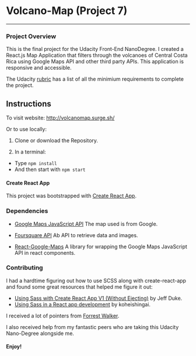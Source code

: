 # Volcano-Map (Project 7)

---

### Project Overview

This is the final project for the Udacity Front-End NanoDegree. I created a React.js Map Application that filters through the volcanoes of Central Costa Rica using Google Maps API and other third party APIs. This application is responsive and accessible. 

The Udacity [rubric](https://review.udacity.com/#!/rubrics/1351/view) has a list of all the minimium requirements to complete the project.

## Instructions

To visit website: http://volcanomap.surge.sh/

Or to use locally:

1. Clone or download the Repository.

2. In a terminal:

- Type `npm install`
- And then start with `npm start`


#### Create React App

This project was bootstrapped with [Create React App](https://github.com/facebook/create-react-app).

### Dependencies

- [Google Maps JavaScript API](https://developers.google.com/maps/documentation/javascript/tutorial)
The map used is from Google.

- [Foursquare API](https://developer.foursquare.com/) 
Ab API to retrieve data and images.

- [React-Google-Maps](https://tomchentw.github.io/react-google-maps/)
 A library for wrapping the Google Maps JavaScript API in react components.

### Contributing

I had a hardtime figuring out how to use SCSS along with create-react-app and found some great resources that helped me figure it out:
- [Using Sass with Create React App V1 (Without Ejecting)](https://hackernoon.com/using-sass-with-create-react-app-without-ejecting-b5f4f827ed9e) by Jeff Duke.
- [Using Sass in a React app development](https://dev.to/koheishingaihq/react-with-sass-11e) by koheishingai. 


I received a lot of pointers from [Forrest Walker](https://www.youtube.com/playlist?list=PL4rQq4MQP1crXuPtruu_eijgOUUXhcUCP).

I also received help from my fantastic peers who are taking
this Udacity Nano-Degree alongside me.

#### Enjoy!
